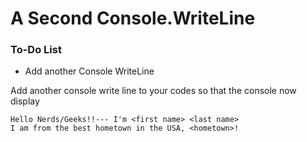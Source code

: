 # A Second Console.WriteLine

<div class="aside">
<h3>To-Do List</h3>
<ul>
  <li>Add another Console WriteLine</li>
</ul>
</div>

Add another console write line to your codes so that the console now display

```text
Hello Nerds/Geeks!!--- I'm <first name> <last name>
I am from the best hometown in the USA, <hometown>!
```
